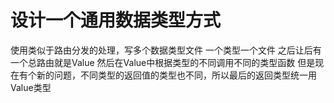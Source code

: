 # 设计一个通用数据类型方式


使用类似于路由分发的处理，写多个数据类型文件
一个类型一个文件
之后让后有一个总路由就是Value
然后在Value中根据类型的不同调用不同的类型函数
但是现在有个新的问题，不同类型的返回值的类型也不同，所以最后的返回类型统一用Value类型


